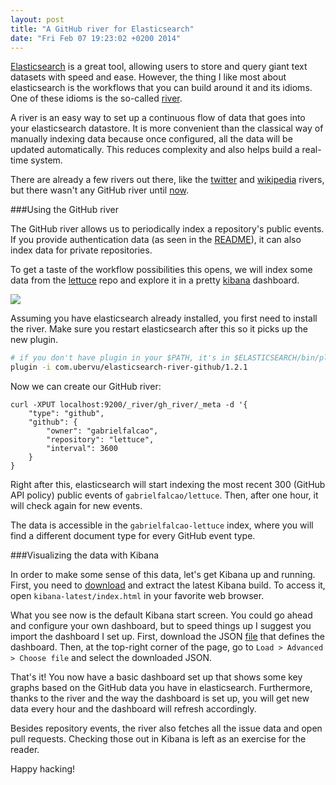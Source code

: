 ```yaml
---
layout: post
title: "A GitHub river for Elasticsearch"
date: "Fri Feb 07 19:23:02 +0200 2014"
---
```


[Elasticsearch](http://www.elasticsearch.org/) is a great tool, allowing users to store and query giant text datasets with speed and ease.
However, the thing I like most about elasticsearch is the workflows that you can build
around it and its idioms. One of these idioms is the so-called
[river](http://www.elasticsearch.org/blog/the-river/).

A river is an easy way to set
up a continuous flow of data that goes into your elasticsearch datastore.
It is more convenient than the classical way of manually indexing data because
once configured, all the data will be updated automatically. This reduces
complexity and also helps build a real-time system.

There are already a few rivers out there, like the
[twitter](https://github.com/elasticsearch/elasticsearch-river-twitter/) and
[wikipedia](https://github.com/elasticsearch/elasticsearch-river-wikipedia/blob/master/README.md)
rivers, but there wasn't any GitHub river until
[now](https://github.com/ubervu/elasticsearch-river-github).

###Using the GitHub river

The GitHub river allows us to periodically index a repository's public events.
If you provide authentication data (as seen in the
[README](https://github.com/uberVU/elasticsearch-river-github/blob/master/README.md)),
it can also index data for private repositories.

To get a taste of the workflow possibilities this opens, we will index some data from
the [lettuce](https://github.com/gabrielfalcao/lettuce) repo and explore it in a pretty
[kibana](http://www.elasticsearch.org/overview/kibana/) dashboard.

<a href="http://www.mihneadb.net/other/gh-kibana-dashboard.png"><img src="http://www.mihneadb.net/other/gh-kibana-dashboard.png"></a>

Assuming you have elasticsearch already installed, you first need to install the river. Make sure you restart elasticsearch after this so it picks up the new plugin.

```bash
# if you don't have plugin in your $PATH, it's in $ELASTICSEARCH/bin/plugin.
plugin -i com.ubervu/elasticsearch-river-github/1.2.1

```

Now we can create our GitHub river:

```
curl -XPUT localhost:9200/_river/gh_river/_meta -d '{
    "type": "github",
    "github": {
        "owner": "gabrielfalcao",
        "repository": "lettuce",
        "interval": 3600
    }
}
```

Right after this, elasticsearch will start indexing the most recent 300 (GitHub API policy) public events of `gabrielfalcao/lettuce`. Then, after one hour, it will check again for new events.

The data is accessible in the `gabrielfalcao-lettuce` index, where you will find a
different document type for every GitHub event type.

###Visualizing the data with Kibana

In order to make some sense of this data, let's get Kibana up and running. First,
you need to [download](http://download.elasticsearch.org/kibana/kibana/kibana-latest.zip)
and extract the latest Kibana build. To access it, open `kibana-latest/index.html` in your
favorite web browser.

What you see now is the default Kibana start screen. You could go ahead and configure your
own dashboard, but to speed things up I suggest you import the dashboard I set up. First,
download the JSON [file](http://data.mihneadb.net/gh-kibana.json) that defines the
dashboard. Then, at the top-right corner of the page, go to `Load > Advanced > Choose file` and select the downloaded JSON.

That's it! You now have a basic dashboard set up that shows some key graphs based on
the GitHub data you have in elasticsearch. Furthermore, thanks to the river and the
way the dashboard is set up, you will get new data every hour and the dashboard will
refresh accordingly.

Besides repository events, the river also fetches all the issue data and open pull
requests. Checking those out in Kibana is left as an exercise for the reader.

Happy hacking!
